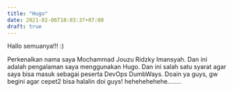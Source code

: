 ```yaml
---
title: "Hugo"
date: 2021-02-06T18:03:37+07:00
draft: true
---
```


Hallo semuanya!!! :)

Perkenalkan nama saya Mochammad Jouzu Ridzky Imansyah. Dan ini adalah pengalaman saya menggunakan Hugo. Dan ini salah satu syarat agar saya bisa masuk sebagai peserta DevOps DumbWays. Doain ya guys, gw begini agar cepet2 bisa halalin doi guys! hehehehehehe........